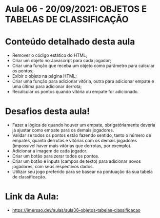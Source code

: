 # Aula 06 - 20/09/2021: OBJETOS E TABELAS DE CLASSIFICAÇÃO

# Conteúdo detalhado desta aula

- Remover o código estático do HTML;
- Criar um objeto no Javascript para cada jogador;
- Criar uma função que receba um objeto como parâmetro para calcular os pontos;
- Exibir o objeto na página HTML;
- Criar uma função para adicionar vitória, outra para adicionar empate e uma última para adicionar derrota;
- Recalcular os pontos quando vitória ou empate for adicionado.

# Desafios desta aula!

- Fazer a lógica de quando houver um empate, obrigatóriamente deveria já ajustar como empate para os demais jogadores.
- Validar se todos os pontos estão fazendo sentido, tanto o número de empates, quanto derrotas e vitórias com os demais jogadores (impossível haver mais vitórias que derrotas, por exemplo).
- Adicionar a imagem de cada jogador.
- Criar um botão para zerar todos os pontos.
- Criar um botão e inputs (campos de texto) para adicionar novos jogadores, com seus respectivos dados.
- Utilizar seu jogo preferido para se basear na pontuação da sua tabela de classificação.

# Link da Aula:

- https://imersao.dev/aulas/aula06-objetos-tabelas-classificacao
